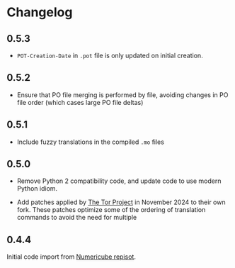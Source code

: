 # Changelog

## 0.5.3

* `POT-Creation-Date` in `.pot` file is only updated on initial creation.

## 0.5.2

* Ensure that PO file merging is performed by file, avoiding changes in PO file order (which cases large PO file deltas)

## 0.5.1

* Include fuzzy translations in the compiled `.mo` files

## 0.5.0

* Remove Python 2 compatibility code, and update code to use modern Python idiom.

* Add patches applied by [The Tor Project](https://gitlab.torproject.org/tpo/web/lego/-/blob/b1de03b222fad02369017afce3a12ccd5f8990f2/packages/i18n/lektor_i18n.py) in November 2024 to their own fork. These patches optimize some of the ordering of translation commands to avoid the need for multiple


## 0.4.4

Initial code import from [Numericube repisot](https://github.com/numericube/lektor-i18n-plugin).
